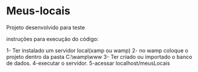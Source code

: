 # Meus-locais
Projeto desenvolvido para teste

instruções para execução do código:

1- Ter instalado um servidor local(xamp ou wamp)
2- no wamp coloque o projeto dentro da pasta  C:\wamp\www
3- Ter criado ou importado o banco de dados.
4-executar o servidor.
5-acessar localhost/meusLocais
